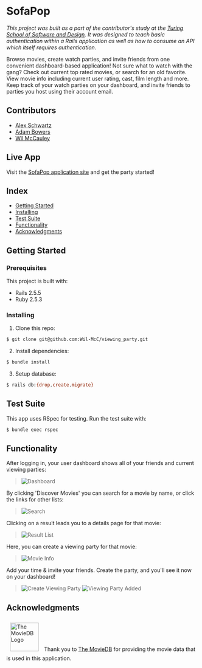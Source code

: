 # SofaPop

_This project was built as a part of the contributor's study at the [Turing School of Software and Design](https://turing.io/). It was designed to teach basic authentication within a Rails application as well as how to consume an API which itself requires authentication._

Browse movies, create watch parties, and invite friends from one convenient dashboard-based application! Not sure what to watch with the gang? Check out current top rated movies, or search for an old favorite. View movie info including current user rating, cast, film length and more. Keep track of your watch parties on your dashboard, and invite friends to parties you host using their account email.

## Contributors

  - [Alex Schwartz](https://www.linkedin.com/in/alex-s-77659758/)
  - [Adam Bowers](https://www.linkedin.com/in/adam-bowers-06a871209/)
  - [Wil McCauley](https://www.linkedin.com/in/wil-mccauley/)

## Live App

Visit the [SofaPop application site](https://morning-garden-45424.herokuapp.com/) and get the party started!

## Index

  - [Getting Started](#getting-started)
  - [Installing](#installing)
  - [Test Suite](#test-suite)
  - [Functionality](#functionality)
  - [Acknowledgments](#acknowledgments)

## Getting Started

### Prerequisites

This project is built with:
- Rails 2.5.5
- Ruby 2.5.3

### Installing

1. Clone this repo:
  ```sh
  $ git clone git@github.com:Wil-McC/viewing_party.git
  ```

2. Install dependencies:
  ```sh
  $ bundle install
  ```

3. Setup database:
  ```sh
  $ rails db:{drop,create,migrate}
  ```

## Test Suite

This app uses RSpec for testing. Run the test suite with:
```sh
$ bundle exec rspec
```

## Functionality
After logging in, your user dashboard shows all of your friends and current viewing parties:
>![Dashboard](https://user-images.githubusercontent.com/14796798/113232310-86be4980-9262-11eb-8ef7-b5e03c02dbe4.png)

By clicking 'Discover Movies' you can search for a movie by name, or click the links for other lists:
>![Search](https://user-images.githubusercontent.com/14796798/113232465-c6853100-9262-11eb-8944-ac6892a63b86.png)

Clicking on a result leads you to a details page for that movie:
>![Result List](https://user-images.githubusercontent.com/14796798/113232552-f7fdfc80-9262-11eb-920f-6a5adb03600f.png)

Here, you can create a viewing party for that movie:
>![Movie Info](https://user-images.githubusercontent.com/14796798/113232692-46130000-9263-11eb-84b8-0dccedab1427.png)

Add your time & invite your friends. Create the party, and you'll see it now on your dashboard!
>![Create Viewing Party](https://user-images.githubusercontent.com/14796798/113234686-5e851980-9267-11eb-83e1-a9abc8cc6dc9.png)
>![Viewing Party Added](https://user-images.githubusercontent.com/14796798/113234827-a0ae5b00-9267-11eb-8f89-cdd5550f14f4.png)

## Acknowledgments

<img src="https://www.themoviedb.org/assets/2/v4/logos/v2/blue_square_2-d537fb228cf3ded904ef09b136fe3fec72548ebc1fea3fbbd1ad9e36364db38b.svg" alt="The MovieDB Logo" width="75px" style="margin:10px"> Thank you to <a href="https://www.themoviedb.org/about/logos-attribution">The MovieDB</a> for providing the movie data that is used in this application.
